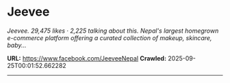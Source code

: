 # Jeevee

*Jeevee. 29,475 likes · 2,225 talking about this. Nepal's largest homegrown e-commerce platform offering a curated collection of makeup, skincare, baby...*

**URL:** https://www.facebook.com/JeeveeNepal
**Crawled:** 2025-09-25T00:01:52.662282

---

